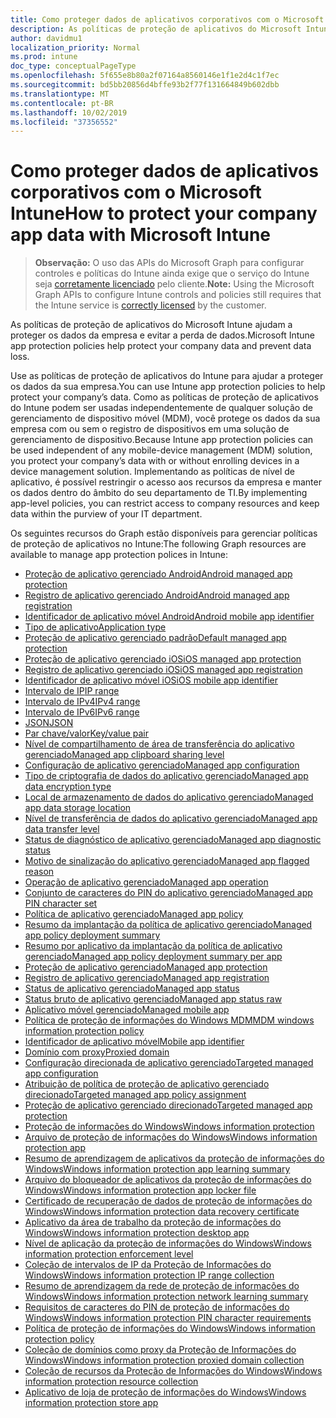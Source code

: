 ```yaml
---
title: Como proteger dados de aplicativos corporativos com o Microsoft Intune
description: As políticas de proteção de aplicativos do Microsoft Intune ajudam a proteger os dados da empresa e evitar a perda de dados.
author: davidmu1
localization_priority: Normal
ms.prod: intune
doc_type: conceptualPageType
ms.openlocfilehash: 5f655e8b80a2f07164a8560146e1f1e2d4c1f7ec
ms.sourcegitcommit: bd5bb20856d4bffe93b2f77f131664849b602dbb
ms.translationtype: MT
ms.contentlocale: pt-BR
ms.lasthandoff: 10/02/2019
ms.locfileid: "37356552"
---
```

# <a name="how-to-protect-your-company-app-data-with-microsoft-intune"></a><span data-ttu-id="3d8ec-103">Como proteger dados de aplicativos corporativos com o Microsoft Intune</span><span class="sxs-lookup"><span data-stu-id="3d8ec-103">How to protect your company app data with Microsoft Intune</span></span>

> <span data-ttu-id="3d8ec-104">**Observação:** O uso das APIs do Microsoft Graph para configurar controles e políticas do Intune ainda exige que o serviço do Intune seja [corretamente licenciado](https://www.microsoft.com/en-us/cloud-platform/microsoft-intune-pricing) pelo cliente.</span><span class="sxs-lookup"><span data-stu-id="3d8ec-104">**Note:** Using the Microsoft Graph APIs to configure Intune controls and policies still requires that the Intune service is [correctly licensed](https://www.microsoft.com/en-us/cloud-platform/microsoft-intune-pricing) by the customer.</span></span>

<span data-ttu-id="3d8ec-105">As políticas de proteção de aplicativos do Microsoft Intune ajudam a proteger os dados da empresa e evitar a perda de dados.</span><span class="sxs-lookup"><span data-stu-id="3d8ec-105">Microsoft Intune app protection policies help protect your company data and prevent data loss.</span></span>

<span data-ttu-id="3d8ec-106">Use as políticas de proteção de aplicativos do Intune para ajudar a proteger os dados da sua empresa.</span><span class="sxs-lookup"><span data-stu-id="3d8ec-106">You can use Intune app protection policies to help protect your company’s data.</span></span> <span data-ttu-id="3d8ec-107">Como as políticas de proteção de aplicativos do Intune podem ser usadas independentemente de qualquer solução de gerenciamento de dispositivo móvel (MDM), você protege os dados da sua empresa com ou sem o registro de dispositivos em uma solução de gerenciamento de dispositivo.</span><span class="sxs-lookup"><span data-stu-id="3d8ec-107">Because Intune app protection policies can be used independent of any mobile-device management (MDM) solution, you protect your company’s data with or without enrolling devices in a device management solution.</span></span> <span data-ttu-id="3d8ec-108">Implementando as políticas de nível de aplicativo, é possível restringir o acesso aos recursos da empresa e manter os dados dentro do âmbito do seu departamento de TI.</span><span class="sxs-lookup"><span data-stu-id="3d8ec-108">By implementing app-level policies, you can restrict access to company resources and keep data within the purview of your IT department.</span></span>

<span data-ttu-id="3d8ec-109">Os seguintes recursos do Graph estão disponíveis para gerenciar políticas de proteção de aplicativos no Intune:</span><span class="sxs-lookup"><span data-stu-id="3d8ec-109">The following Graph resources are available to manage app protection polices in Intune:</span></span>  

- [<span data-ttu-id="3d8ec-110">Proteção de aplicativo gerenciado Android</span><span class="sxs-lookup"><span data-stu-id="3d8ec-110">Android managed app protection</span></span>](intune-mam-androidmanagedappprotection.md)
- [<span data-ttu-id="3d8ec-111">Registro de aplicativo gerenciado Android</span><span class="sxs-lookup"><span data-stu-id="3d8ec-111">Android managed app registration</span></span>](intune-mam-androidmanagedappregistration.md)
- [<span data-ttu-id="3d8ec-112">Identificador de aplicativo móvel Android</span><span class="sxs-lookup"><span data-stu-id="3d8ec-112">Android mobile app identifier</span></span>](intune-mam-androidmobileappidentifier.md)
- [<span data-ttu-id="3d8ec-113">Tipo de aplicativo</span><span class="sxs-lookup"><span data-stu-id="3d8ec-113">Application type</span></span>](intune-wip-applicationtype.md)
- [<span data-ttu-id="3d8ec-114">Proteção de aplicativo gerenciado padrão</span><span class="sxs-lookup"><span data-stu-id="3d8ec-114">Default managed app protection</span></span>](intune-mam-defaultmanagedappprotection.md)
- [<span data-ttu-id="3d8ec-115">Proteção de aplicativo gerenciado iOS</span><span class="sxs-lookup"><span data-stu-id="3d8ec-115">iOS managed app protection</span></span>](intune-mam-iosmanagedappprotection.md)
- [<span data-ttu-id="3d8ec-116">Registro de aplicativo gerenciado iOS</span><span class="sxs-lookup"><span data-stu-id="3d8ec-116">iOS managed app registration</span></span>](intune-mam-iosmanagedappregistration.md)
- [<span data-ttu-id="3d8ec-117">Identificador de aplicativo móvel iOS</span><span class="sxs-lookup"><span data-stu-id="3d8ec-117">iOS mobile app identifier</span></span>](intune-mam-iosmobileappidentifier.md)
- [<span data-ttu-id="3d8ec-118">Intervalo de IP</span><span class="sxs-lookup"><span data-stu-id="3d8ec-118">IP range</span></span>](intune-mam-iprange.md)
- [<span data-ttu-id="3d8ec-119">Intervalo de IPv4</span><span class="sxs-lookup"><span data-stu-id="3d8ec-119">IPv4 range</span></span>](intune-mam-ipv4range.md)
- [<span data-ttu-id="3d8ec-120">Intervalo de IPv6</span><span class="sxs-lookup"><span data-stu-id="3d8ec-120">IPv6 range</span></span>](intune-mam-ipv6range.md)
- [<span data-ttu-id="3d8ec-121">JSON</span><span class="sxs-lookup"><span data-stu-id="3d8ec-121">JSON</span></span>](intune-mam-json.md)
- [<span data-ttu-id="3d8ec-122">Par chave/valor</span><span class="sxs-lookup"><span data-stu-id="3d8ec-122">Key/value pair</span></span>](intune-mam-keyvaluepair.md)
- [<span data-ttu-id="3d8ec-123">Nível de compartilhamento de área de transferência do aplicativo gerenciado</span><span class="sxs-lookup"><span data-stu-id="3d8ec-123">Managed app clipboard sharing level</span></span>](intune-mam-managedappclipboardsharinglevel.md)
- [<span data-ttu-id="3d8ec-124">Configuração de aplicativo gerenciado</span><span class="sxs-lookup"><span data-stu-id="3d8ec-124">Managed app configuration</span></span>](intune-mam-managedappconfiguration.md)
- [<span data-ttu-id="3d8ec-125">Tipo de criptografia de dados do aplicativo gerenciado</span><span class="sxs-lookup"><span data-stu-id="3d8ec-125">Managed app data encryption type</span></span>](intune-mam-managedappdataencryptiontype.md)
- [<span data-ttu-id="3d8ec-126">Local de armazenamento de dados do aplicativo gerenciado</span><span class="sxs-lookup"><span data-stu-id="3d8ec-126">Managed app data storage location</span></span>](intune-mam-managedappdatastoragelocation.md)
- [<span data-ttu-id="3d8ec-127">Nível de transferência de dados do aplicativo gerenciado</span><span class="sxs-lookup"><span data-stu-id="3d8ec-127">Managed app data transfer level</span></span>](intune-mam-managedappdatatransferlevel.md)
- [<span data-ttu-id="3d8ec-128">Status de diagnóstico de aplicativo gerenciado</span><span class="sxs-lookup"><span data-stu-id="3d8ec-128">Managed app diagnostic status</span></span>](intune-mam-managedappdiagnosticstatus.md)
- [<span data-ttu-id="3d8ec-129">Motivo de sinalização do aplicativo gerenciado</span><span class="sxs-lookup"><span data-stu-id="3d8ec-129">Managed app flagged reason</span></span>](intune-mam-managedappflaggedreason.md)
- [<span data-ttu-id="3d8ec-130">Operação de aplicativo gerenciado</span><span class="sxs-lookup"><span data-stu-id="3d8ec-130">Managed app operation</span></span>](intune-mam-managedappoperation.md)
- [<span data-ttu-id="3d8ec-131">Conjunto de caracteres do PIN do aplicativo gerenciado</span><span class="sxs-lookup"><span data-stu-id="3d8ec-131">Managed app PIN character set</span></span>](intune-mam-managedapppincharacterset.md)
- [<span data-ttu-id="3d8ec-132">Política de aplicativo gerenciado</span><span class="sxs-lookup"><span data-stu-id="3d8ec-132">Managed app policy</span></span>](intune-mam-managedapppolicy.md)
- [<span data-ttu-id="3d8ec-133">Resumo da implantação da política de aplicativo gerenciado</span><span class="sxs-lookup"><span data-stu-id="3d8ec-133">Managed app policy deployment summary</span></span>](intune-mam-managedapppolicydeploymentsummary.md)
- [<span data-ttu-id="3d8ec-134">Resumo por aplicativo da implantação da política de aplicativo gerenciado</span><span class="sxs-lookup"><span data-stu-id="3d8ec-134">Managed app policy deployment summary per app</span></span>](intune-mam-managedapppolicydeploymentsummaryperapp.md)
- [<span data-ttu-id="3d8ec-135">Proteção de aplicativo gerenciado</span><span class="sxs-lookup"><span data-stu-id="3d8ec-135">Managed app protection</span></span>](intune-mam-managedappprotection.md)
- [<span data-ttu-id="3d8ec-136">Registro de aplicativo gerenciado</span><span class="sxs-lookup"><span data-stu-id="3d8ec-136">Managed app registration</span></span>](intune-mam-managedappregistration.md)
- [<span data-ttu-id="3d8ec-137">Status de aplicativo gerenciado</span><span class="sxs-lookup"><span data-stu-id="3d8ec-137">Managed app status</span></span>](intune-mam-managedappstatus.md)
- [<span data-ttu-id="3d8ec-138">Status bruto de aplicativo gerenciado</span><span class="sxs-lookup"><span data-stu-id="3d8ec-138">Managed app status raw</span></span>](intune-mam-managedappstatusraw.md)
- [<span data-ttu-id="3d8ec-139">Aplicativo móvel gerenciado</span><span class="sxs-lookup"><span data-stu-id="3d8ec-139">Managed mobile app</span></span>](intune-mam-managedmobileapp.md)
- [<span data-ttu-id="3d8ec-140">Política de proteção de informações do Windows MDM</span><span class="sxs-lookup"><span data-stu-id="3d8ec-140">MDM windows information protection policy</span></span>](intune-mam-mdmwindowsinformationprotectionpolicy.md)
- [<span data-ttu-id="3d8ec-141">Identificador de aplicativo móvel</span><span class="sxs-lookup"><span data-stu-id="3d8ec-141">Mobile app identifier</span></span>](intune-mam-mobileappidentifier.md)
- [<span data-ttu-id="3d8ec-142">Domínio com proxy</span><span class="sxs-lookup"><span data-stu-id="3d8ec-142">Proxied domain</span></span>](intune-mam-proxieddomain.md)
- [<span data-ttu-id="3d8ec-143">Configuração direcionada de aplicativo gerenciado</span><span class="sxs-lookup"><span data-stu-id="3d8ec-143">Targeted managed app configuration</span></span>](intune-mam-targetedmanagedappconfiguration.md)
- [<span data-ttu-id="3d8ec-144">Atribuição de política de proteção de aplicativo gerenciado direcionado</span><span class="sxs-lookup"><span data-stu-id="3d8ec-144">Targeted managed app policy assignment</span></span>](intune-mam-targetedmanagedapppolicyassignment.md)
- [<span data-ttu-id="3d8ec-145">Proteção de aplicativo gerenciado direcionado</span><span class="sxs-lookup"><span data-stu-id="3d8ec-145">Targeted managed app protection</span></span>](intune-mam-targetedmanagedappprotection.md)
- [<span data-ttu-id="3d8ec-146">Proteção de informações do Windows</span><span class="sxs-lookup"><span data-stu-id="3d8ec-146">Windows information protection</span></span>](intune-mam-windowsinformationprotection.md)
- [<span data-ttu-id="3d8ec-147">Arquivo de proteção de informações do Windows</span><span class="sxs-lookup"><span data-stu-id="3d8ec-147">Windows information protection app</span></span>](intune-mam-windowsinformationprotectionapp.md)
- [<span data-ttu-id="3d8ec-148">Resumo de aprendizagem de aplicativos da proteção de informações do Windows</span><span class="sxs-lookup"><span data-stu-id="3d8ec-148">Windows information protection app learning summary</span></span>](intune-wip-windowsinformationprotectionapplearningsummary.md)
- [<span data-ttu-id="3d8ec-149">Arquivo do bloqueador de aplicativos da proteção de informações do Windows</span><span class="sxs-lookup"><span data-stu-id="3d8ec-149">Windows information protection app locker file</span></span>](intune-mam-windowsinformationprotectionapplockerfile.md)
- [<span data-ttu-id="3d8ec-150">Certificado de recuperação de dados de proteção de informações do Windows</span><span class="sxs-lookup"><span data-stu-id="3d8ec-150">Windows information protection data recovery certificate</span></span>](intune-mam-windowsinformationprotectiondatarecoverycertificate.md)
- [<span data-ttu-id="3d8ec-151">Aplicativo da área de trabalho da proteção de informações do Windows</span><span class="sxs-lookup"><span data-stu-id="3d8ec-151">Windows information protection desktop app</span></span>](intune-mam-windowsinformationprotectiondesktopapp.md)
- [<span data-ttu-id="3d8ec-152">Nível de aplicação da proteção de informações do Windows</span><span class="sxs-lookup"><span data-stu-id="3d8ec-152">Windows information protection enforcement level</span></span>](intune-mam-windowsinformationprotectionenforcementlevel.md)
- [<span data-ttu-id="3d8ec-153">Coleção de intervalos de IP da Proteção de Informações do Windows</span><span class="sxs-lookup"><span data-stu-id="3d8ec-153">Windows information protection IP range collection</span></span>](intune-mam-windowsinformationprotectioniprangecollection.md)
- [<span data-ttu-id="3d8ec-154">Resumo de aprendizagem da rede de proteção de informações do Windows</span><span class="sxs-lookup"><span data-stu-id="3d8ec-154">Windows information protection network learning summary</span></span>](intune-wip-windowsinformationprotectionnetworklearningsummary.md)
- [<span data-ttu-id="3d8ec-155">Requisitos de caracteres do PIN de proteção de informações do Windows</span><span class="sxs-lookup"><span data-stu-id="3d8ec-155">Windows information protection PIN character requirements</span></span>](intune-mam-windowsinformationprotectionpincharacterrequirements.md)
- [<span data-ttu-id="3d8ec-156">Política de proteção de informações do Windows</span><span class="sxs-lookup"><span data-stu-id="3d8ec-156">Windows information protection policy</span></span>](intune-mam-windowsinformationprotectionpolicy.md)
- [<span data-ttu-id="3d8ec-157">Coleção de domínios como proxy da Proteção de Informações do Windows</span><span class="sxs-lookup"><span data-stu-id="3d8ec-157">Windows information protection proxied domain collection</span></span>](intune-mam-windowsinformationprotectionproxieddomaincollection.md)
- [<span data-ttu-id="3d8ec-158">Coleção de recursos da Proteção de Informações do Windows</span><span class="sxs-lookup"><span data-stu-id="3d8ec-158">Windows information protection resource collection</span></span>](intune-mam-windowsinformationprotectionresourcecollection.md)
- [<span data-ttu-id="3d8ec-159">Aplicativo de loja de proteção de informações do Windows</span><span class="sxs-lookup"><span data-stu-id="3d8ec-159">Windows information protection store app</span></span>](intune-mam-windowsinformationprotectionstoreapp.md)

